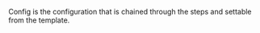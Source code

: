 <!-- Code generated from the comments of the Config struct in builder/azure/chroot/builder.go; DO NOT EDIT MANUALLY -->
Config is the configuration that is chained through the steps and settable
from the template.
